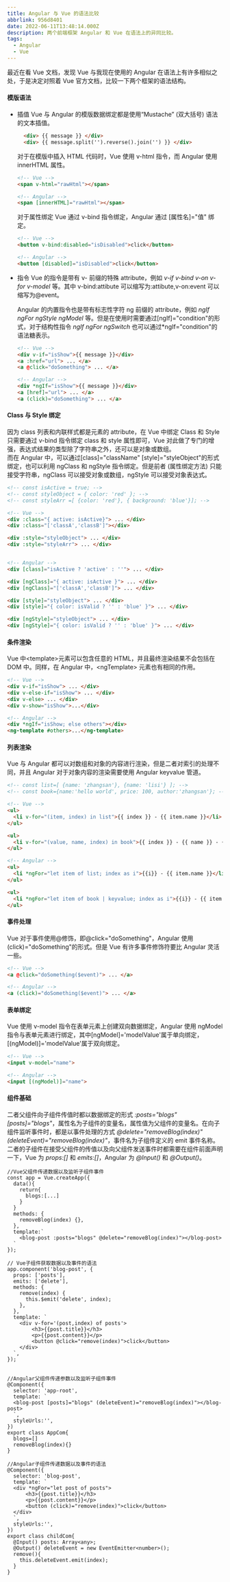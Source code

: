 ```yaml
---
title: Angular 与 Vue 的语法比较
abbrlink: 956d8401
date: 2022-06-11T13:48:14.000Z
description: 两个前端框架 Angular 和 Vue 在语法上的异同比较。
tags:
  - Angular
  - Vue
---
```


最近在看 Vue 文档，发现 Vue 与我现在使用的 Angular 在语法上有许多相似之处，于是决定对照着 Vue 官方文档，比较一下两个框架的语法结构。

#### 模版语法

- 插值
  Vue 与 Angular 的模版数据绑定都是使用“Mustache” (双大括号) 语法的文本插值。

  ```HTML
    <div> {{ message }} </div>
    <div> {{ message.split('').reverse().join('') }} </div>
  ```

  <!-- more -->

  对于在模版中插入 HTML 代码时，Vue 使用 v-html 指令，而 Angular 使用 innerHTML 属性。

  ```HTML
  <!-- Vue -->
  <span v-html="rawHtml"></span>

  <!-- Angular -->
  <span [innerHTML]="rawHtml"></span>
  ```

  对于属性绑定 Vue 通过 v-bind 指令绑定，Angular 通过 [属性名]="值" 绑定。

  ```HTML
  <!-- Vue -->
  <button v-bind:disabled="isDisabled">click</button>

  <!-- Angular -->
  <button [disabled]="isDisabled">click</button>
  ```

- 指令
  Vue 的指令是带有 v- 前缀的特殊 attribute，例如 _v-if_ _v-bind_ _v-on_ _v-for_ _v-model_ 等。其中 v-bind:attibute 可以缩写为:attibute,v-on:event 可以缩写为@event。

  Angular 的内置指令也是带有标志性字符 ng 前缀的 attribute，例如 _ngIf_ _ngFor_ _ngStyle_ _ngModel_ 等。但是在使用时需要通过[ngIf]="condition"的形式，对于结构性指令 _ngIf_ _ngFor_ _ngSwitch_ 也可以通过\*ngIf="condition"的语法糖表示。

  ```HTML
  <!-- Vue -->
  <div v-if="isShow">{{ message }}</div>
  <a :href="url"> ... </a>
  <a @click="doSomething"> ... </a>

  <!-- Angular -->
  <div *ngIf="isShow">{{ message }}</div>
  <a [href]="url"> ... </a>
  <a (click)="doSomething"> ... </a>
  ```

#### Class 与 Style 绑定

因为 class 列表和内联样式都是元素的 attribute，在 Vue 中绑定 Class 和 Style 只需要通过 v-bind 指令绑定 class 和 style 属性即可，Vue 对此做了专门的增强，表达式结果的类型除了字符串之外，还可以是对象或数组。  
而在 Angular 中，可以通过[class]="className" [style]="styleObject"的形式绑定，也可以利用 ngClass 和 ngStyle 指令绑定。但是前者 (属性绑定方法) 只能接受字符串，ngClass 可以接受对象或数组，ngStyle 可以接受对象表达式。

```HTML
<!-- const isActive = true; -->
<!-- const styleObject = { color: 'red' }; -->
<!-- const styleArr =[ {color: 'red'}, { background: 'blue'}]; -->

<!-- Vue -->
<div :class="{ active: isActive}"> ... </div>
<div :class="['classA','classB']"></div>

<div :style="styleObject"> ... </div>
<div :style="styleArr"> ... </div>


<!-- Angular -->
<div [class]="isActive ? 'active' : ''"> ... </div>

<div [ngClass]="{ active: isActive }"> ... </div>
<div [ngClass]="['classA','classB']"> ... </div>

<div [style]="styleObject"> ... </div>
<div [style]="{ color: isValid ? '' : 'blue' }"> ... </div>

<div [ngStyle]="styleObject"> ... </div>
<div [ngStyle]="{ color: isValid ? '' : 'blue' }"> ... </div>
```

#### 条件渲染

Vue 中\<template>元素可以包含任意的 HTML，并且最终渲染结果不会包括在 DOM 中。同样，在 Angular 中，\<ngTemplate> 元素也有相同的作用。

```HTML
<!-- Vue -->
<div v-if="isShow"> ... </div>
<div v-else-if="isShow"> ... </div>
<div v-else> ... </div>
<div v-show="isShow">...</div>

<!-- Angular -->
<div *ngIf="isShow; else others"></div>
<ng-template #others>...</ng-template>
```

#### 列表渲染

Vue 与 Angular 都可以对数组和对象的内容进行渲染，但是二者对索引的处理不同，并且 Angular 对于对象内容的渲染需要使用 Angular keyvalue 管道。

```HTML
<!-- const list=[ {name: 'zhangsan'}, {name: 'lisi'} ]; -->
<!-- const book={name:'hello world', price: 100, author:'zhangsan'}; -->

<!-- Vue -->
<ul>
  <li v-for="(item, index) in list">{{ index }} - {{ item.name }}</li>
</ul>

<ul>
  <li v-for="(value, name, index) in book">{{ index }} - {{ name }} - {{value}}</li>
</ul>

<!-- Angular -->
<ul>
  <li *ngFor="let item of list; index as i">{{i}} - {{ item.name }}</li>
</ul>

<ul>
  <li *ngFor="let item of book | keyvalue; index as i">{{i}} - {{ item.key }} - {{item.value}}</li>
</ul>

```

#### 事件处理

Vue 对于事件使用@修饰，即@click="doSomething"，Angular 使用 (click)="doSomething"的形式。但是 Vue 有许多事件修饰符要比 Angular 灵活一些。

```HTML
<!-- Vue -->
<a @click="doSomething($event)"> ... </a>

<!-- Angular -->
<a (click)="doSomething($event)"> ... </a>
```

#### 表单绑定

Vue 使用 v-model 指令在表单元素上创建双向数据绑定，Angular 使用 ngModel 指令与表单元素进行绑定，其中[ngModel]='modelValue'属于单向绑定，[(ngModel)]='modelValue'属于双向绑定。

```HTML
<!-- Vue -->
<input v-model="name">

<!-- Angular -->
<input [(ngModel)]="name">
```

#### 组件基础

二者父组件向子组件传值时都以数据绑定的形式 _:posts="blogs"_ _[posts]="blogs"_，属性名为子组件的变量名，属性值为父组件的变量名。在向子组件监听事件时，都是以事件处理的方式 _@delete="removeBlog(index)"_ _(deleteEvent)="removeBlog(index)"_，事件名为子组件定义的 emit 事件名称。
二者的子组件在接受父组件的传值以及向父组件发送事件时都需要在组件前面声明一下，Vue 为 _props:[\]_ 和 _emits:[\]_，Angular 为 _@Input()_ 和 _@Output()_。

```JS
//Vue父组件传递数据以及监听子组件事件
const app = Vue.createApp({
  data(){
    return{
      blogs:[...]
    }
  }
  methods: {
    removeBlog(index) {},
  },
  template:`
    <blog-post :posts="blogs" @delete="removeBlog(index)"></blog-post>
  `
});

// Vue子组件获取数据以及事件的语法
app.component('blog-post', {
  props: ['posts'],
  emits: ['delete'],
  methods: {
    remove(index) {
      this.$emit('delete', index);
    },
  },
  template: `
    <div v-for='(post,index) of posts'>
        <h3>{{post.title}}</h3>
        <p>{{post.content}}</p>
        <button @click="remove(index)">click</button>
    </div>
  `,
});


//Angular父组件传递参数以及监听子组件事件
@Component({
  selector: 'app-root',
  template: `
  <blog-post [posts]="blogs" (deleteEvent)="removeBlog(index)"></blog-post>
  `,
  styleUrls:'',
})
export class AppCom{
  blogs=[]
  removeBlog(index){}
}

//Angular子组件传递数据以及事件的语法
@Component({
  selector: 'blog-post',
  template: `
  <div *ngFor="let post of posts">
      <h3>{{post.title}}</h3>
      <p>{{post.content}}</p>
      <button (click)="remove(index)">click</button>
  </div>
  `,
  styleUrls:'',
})
export class childCom{
  @Input() posts: Array<any>;
  @Output() deleteEvent = new EventEmitter<number>();
  remove(){
    this.deleteEvent.emit(index);
  }
}
```
